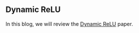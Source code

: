 ## Dynamic ReLU

In this blog, we will review the [Dynamic ReLU](https://arxiv.org/pdf/2003.10027v1.pdf) paper.
